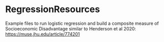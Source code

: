 # RegressionResources
Example files to run logistic regression and build a composite measure of Socioeconomic Disadvantage similar to Henderson et al 2020: https://muse.jhu.edu/article/774201
